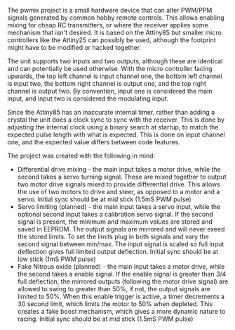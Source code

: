The pwmix project is a small hardware device that can alter PWM/PPM signals generated by common hobby remote controls. This allows enabling mixing for cheap RC transmitters, or where the receiver applies some mechanism that isn't desired. It is based on the Attiny85 but smaller micro controllers like the Attiny25 can possibly be used, although the footprint might have to be modified or hacked together. 

The unit supports two inputs and two outputs, although these are identical and can potentially be used otherwise. With the micro controller facing upwards, the top left channel is input channel one, the bottom left channel is input two, the bottom right channel is output one, and the top right channel is output two. By convention, input one is considered the main input, and input two is considered the modulating input.

Since the Attiny85 has an inaccurate internal timer, rather than adding a crystal the unit does a clock sync to sync with the receiver. This is done by adjusting the internal clock using a binary search at startup, to match the expected pulse length with what is expected. This is done on input channel one, and the expected value differs between code features.

The project was created with the following in mind:

* Differential drive mixing - the main input takes a motor drive, while the second takes a servo turning signal. These are mixed together to output two motor drive signals mixed to provide differential drive. This allows the use of two motors to drive and steer, as opposed to a motor and a servo. Initial sync should be at mid stick (1.5mS PWM pulse)
* Servo limiting (planned) - the main input takes a servo input, while the optional second input takes a calibration servo signal. If the second signal is present, the minimum and maximum values are stored and saved in EEPROM. The output signals are mirrored and will never exeed the stored limits. To set the limits plug in both signals and vary the second signal between min/max. The input signal is scaled so full input deflection gives full limited output deflection. Initial sync should be at low stick (1mS PWM pulse)
* Fake Nitrous oxide (planned) - the main input takes a motor drive, while the second takes a enable signal. If the enable signal is greater than 3/4 full deflection, the mirrored outputs (following the motor drive signal) are allowed to swing to greater than 50%, if not, the output signals are limited to 50%. When this enable trigger is active, a timer decrements a 30 second limit, which limits the motor to 50% when depleted. This creates a fake boost mechanism, which gives a more dynamic nature to racing. Initial sync should be at mid stick (1.5mS PWM pulse)
